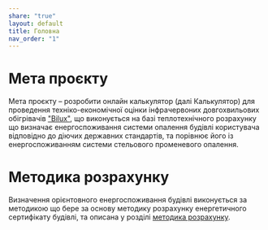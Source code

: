 ```yaml
---
share: "true"
layout: default
title: Головна
nav_order: "1"
---
```



# Мета проєкту

Мета проєкту – розробити онлайн калькулятор (далі Калькулятор) для проведення техніко-економічної оцінки інфрачервоних довгохвильових обігрівачів ["Bilux"](https://bilux.ua/), що виконується на базі теплотехнічного розрахунку що визначає енергоспоживання системи опалення будівлі користувача відповідно до діючих державних стандартів, та порівнює його із енергоспоживанням системи стельового променевого опалення.

# Методика розрахунку

Визначення орієнтовного енергоспоживання будівлі виконується за методикою що бере за основу методику розрахунку енергетичного сертифікату будівлі, та описана у розділі [методика розрахунку](./calculation-method.md).
